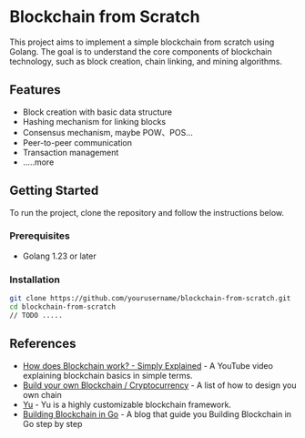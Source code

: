 # Blockchain from Scratch

This project aims to implement a simple blockchain from scratch using Golang. The goal is to understand the core components of blockchain technology, such as block creation, chain linking, and mining algorithms.

## Features
- Block creation with basic data structure
- Hashing mechanism for linking blocks
- Consensus mechanism, maybe POW、POS...
- Peer-to-peer communication 
- Transaction management 
- .....more

## Getting Started
To run the project, clone the repository and follow the instructions below.

### Prerequisites
- Golang 1.23 or later

### Installation
```bash
git clone https://github.com/yourusername/blockchain-from-scratch.git
cd blockchain-from-scratch
// TODO ..... 
```

## References
- [How does Blockchain work? - Simply Explained](https://www.youtube.com/watch?v=SSo_EIwHSd4)  - A YouTube video explaining blockchain basics in simple terms.
- [Build your own Blockchain / Cryptocurrency](https://github.com/EgoSay/build-your-own-x?tab=readme-ov-file#build-your-own-blockchain--cryptocurrency) - A list of how to design you own chain
- [Yu](https://github.com/yu-org/yu) - Yu is a highly customizable blockchain framework.
- [Building Blockchain in Go](https://jeiwan.net/posts/building-blockchain-in-go-part-1/) - A blog that guide you Building Blockchain in Go step by step
